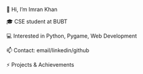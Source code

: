 👋 Hi, I’m Imran Khan

🎓 CSE student at BUBT

💻 Interested in Python, Pygame, Web Development

📫 Contact: email/linkedin/github

⚡ Projects & Achievements
